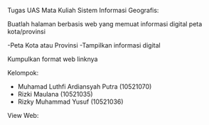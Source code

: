 Tugas UAS Mata Kuliah Sistem Informasi Geografis:

Buatlah halaman berbasis web yang memuat informasi digital peta kota/provinsi

-Peta Kota atau Provinsi
-Tampilkan informasi digital

Kumpulkan format web linknya


Kelompok:
- Muhamad Luthfi Ardiansyah Putra (10521070)
- Rizki Maulana (10521035)
- Rizky Muhammad Yusuf (10521036)

View Web:
